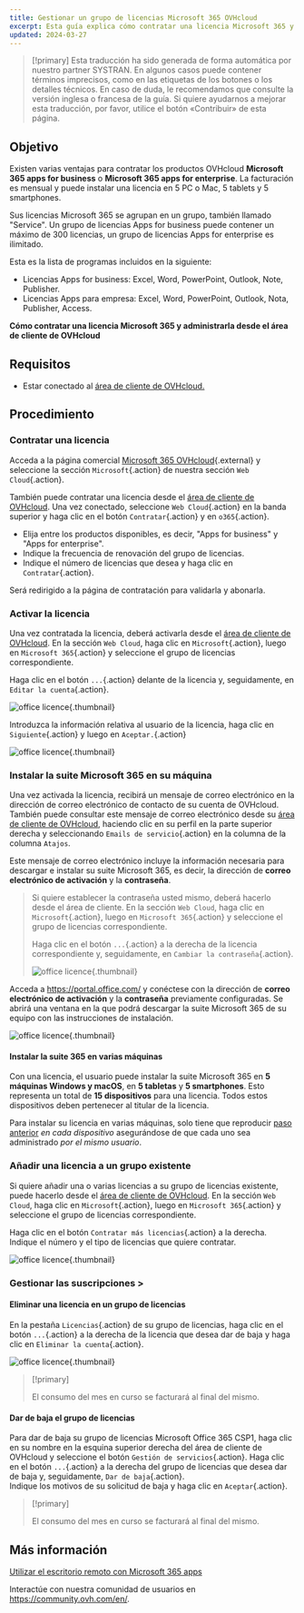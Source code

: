 ```yaml
---
title: Gestionar un grupo de licencias Microsoft 365 OVHcloud
excerpt: Esta guía explica cómo contratar una licencia Microsoft 365 y administrarla desde el área de cliente de OVHcloud.
updated: 2024-03-27
---
```


> [!primary]
> Esta traducción ha sido generada de forma automática por nuestro partner SYSTRAN. En algunos casos puede contener términos imprecisos, como en las etiquetas de los botones o los detalles técnicos. En caso de duda, le recomendamos que consulte la versión inglesa o francesa de la guía. Si quiere ayudarnos a mejorar esta traducción, por favor, utilice el botón «Contribuir» de esta página.
>

## Objetivo

Existen varias ventajas para contratar los productos OVHcloud **Microsoft 365 apps for business** o **Microsoft 365 apps for enterprise**. La facturación es mensual y puede instalar una licencia en 5 PC o Mac, 5 tablets y 5 smartphones.

Sus licencias Microsoft 365 se agrupan en un grupo, también llamado "Service". Un grupo de licencias Apps for business puede contener un máximo de 300 licencias, un grupo de licencias Apps for enterprise es ilimitado.

Esta es la lista de programas incluidos en la siguiente:

- Licencias Apps for business: Excel, Word, PowerPoint, Outlook, Note, Publisher.
- Licencias Apps para empresa: Excel, Word, PowerPoint, Outlook, Nota, Publisher, Access.

**Cómo contratar una licencia Microsoft 365 y administrarla desde el área de cliente de OVHcloud**

## Requisitos

- Estar conectado al [área de cliente de OVHcloud.](/links/manager)

## Procedimiento

### Contratar una licencia

Acceda a la página comercial [Microsoft 365 OVHcloud](https://www.ovh.com/es/office-365-business){.external} y seleccione la sección `Microsoft`{.action} de nuestra sección `Web Cloud`{.action}.

También puede contratar una licencia desde el [área de cliente de OVHcloud](/links/manager). Una vez conectado, seleccione `Web Cloud`{.action} en la banda superior y haga clic en el botón `Contratar`{.action} y en `o365`{.action}.

- Elija entre los productos disponibles, es decir, "Apps for business" y "Apps for enterprise".
- Indique la frecuencia de renovación del grupo de licencias.
- Indique el número de licencias que desea y haga clic en `Contratar`{.action}.

Será redirigido a la página de contratación para validarla y abonarla.

### Activar la licencia

Una vez contratada la licencia, deberá activarla desde el [área de cliente de OVHcloud](/links/manager). En la sección `Web Cloud`, haga clic en `Microsoft`{.action}, luego en `Microsoft 365`{.action} y seleccione el grupo de licencias correspondiente.

Haga clic en el botón `...`{.action} delante de la licencia y, seguidamente, en `Editar la cuenta`{.action}.

![office licence](images/Outlook-cps1-01.png){.thumbnail}

Introduzca la información relativa al usuario de la licencia, haga clic en `Siguiente`{.action} y luego en `Aceptar.`{.action}

![office licence](images/Outlook-cps1-02.png){.thumbnail}

### Instalar la suite Microsoft 365 en su máquina <a name="install365"></a>

Una vez activada la licencia, recibirá un mensaje de correo electrónico en la dirección de correo electrónico de contacto de su cuenta de OVHcloud. También puede consultar este mensaje de correo electrónico desde su [área de cliente de OVHcloud](/links/manager), haciendo clic en su perfil en la parte superior derecha y seleccionando `Emails de servicio`{.action} en la columna de la columna `Atajos`.

Este mensaje de correo electrónico incluye la información necesaria para descargar e instalar su suite Microsoft 365, es decir, la dirección de **correo electrónico de activación** y la **contraseña**.

>
> Si quiere establecer la contraseña usted mismo, deberá hacerlo desde el área de cliente. En la sección `Web Cloud`, haga clic en `Microsoft`{.action}, luego en `Microsoft 365`{.action} y seleccione el grupo de licencias correspondiente.
>
> Haga clic en el botón `...`{.action} a la derecha de la licencia correspondiente y, seguidamente, en `Cambiar la contraseña`{.action}.
>
> ![office licence](images/Outlook-cps1-03.png){.thumbnail}
>

Acceda a <https://portal.office.com/> y conéctese con la dirección de **correo electrónico de activación** y la **contraseña** previamente configuradas. Se abrirá una ventana en la que podrá descargar la suite Microsoft 365 de su equipo con las instrucciones de instalación.

![office licence](images/Outlook-cps1-04.png){.thumbnail}

#### Instalar la suite 365 en varias máquinas

Con una licencia, el usuario puede instalar la suite Microsoft 365 en **5 máquinas Windows y macOS**, en **5 tabletas** y **5 smartphones**. Esto representa un total de **15 dispositivos** para una licencia. Todos estos dispositivos deben pertenecer al titular de la licencia.

Para instalar su licencia en varias máquinas, solo tiene que reproducir [paso anterior](#install365) *en cada dispositivo* asegurándose de que cada uno sea administrado *por el mismo usuario*.

### Añadir una licencia a un grupo existente

Si quiere añadir una o varias licencias a su grupo de licencias existente, puede hacerlo desde el [área de cliente de OVHcloud](/links/manager). En la sección `Web Cloud`, haga clic en `Microsoft`{.action}, luego en `Microsoft 365`{.action} y seleccione el grupo de licencias correspondiente.

Haga clic en el botón `Contratar más licencias`{.action} a la derecha. Indique el número y el tipo de licencias que quiere contratar.

![office licence](images/Outlook-cps1-05.png){.thumbnail}

### Gestionar las suscripciones <a name="managesubscriptions">>

#### Eliminar una licencia en un grupo de licencias

En la pestaña `Licencias`{.action} de su grupo de licencias, haga clic en el botón `...`{.action} a la derecha de la licencia que desea dar de baja y haga clic en `Eliminar la cuenta`{.action}.

![office licence](images/Outlook-cps1-06.png){.thumbnail}

> [!primary]
>
> El consumo del mes en curso se facturará al final del mismo.

#### Dar de baja el grupo de licencias

Para dar de baja su grupo de licencias Microsoft Office 365 CSP1, haga clic en su nombre en la esquina superior derecha del área de cliente de OVHcloud y seleccione el botón `Gestión de servicios`{.action}. Haga clic en el botón `...`{.action} a la derecha del grupo de licencias que desea dar de baja y, seguidamente, `Dar de baja`{.action}.<br>
Indique los motivos de su solicitud de baja y haga clic en `Aceptar`{.action}.

> [!primary]
>
> El consumo del mes en curso se facturará al final del mismo.

## Más información

[Utilizar el escritorio remoto con Microsoft 365 apps](/pages/web_cloud/email_and_collaborative_solutions/microsoft_office/office_proplus)

Interactúe con nuestra comunidad de usuarios en <https://community.ovh.com/en/>.
